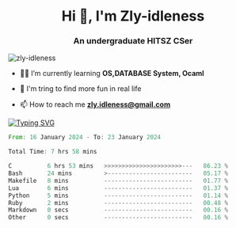 <h1 align="center">Hi 👋, I'm Zly-idleness</h1>

<h3 align="center">An undergraduate HITSZ CSer</h3>

<p align="left"> <img src="https://komarev.com/ghpvc/?username=zly-idleness&label=Profile%20views&color=0e75b6&style=flat" alt="zly-idleness" /> </p>


- 👨‍💻 I’m currently learning **OS,DATABASE System, Ocaml**

- 🌱 I'm tring to find more fun in real life

- 📫 How to reach me **zly.idleness@gmail.com**



[![Typing SVG](https://readme-typing-svg.herokuapp.com?font=Fira+Code&pause=1000&width=435&lines=I+Maybe+Slow)](https://git.io/typing-svg)


<!--START_SECTION:waka-->

```rust
From: 16 January 2024 - To: 23 January 2024

Total Time: 7 hrs 58 mins

C          6 hrs 53 mins   >>>>>>>>>>>>>>>>>>>>>>---   86.23 %
Bash       24 mins         >------------------------   05.17 %
Makefile   8 mins          -------------------------   01.77 %
Lua        6 mins          -------------------------   01.37 %
Python     5 mins          -------------------------   01.14 %
Ruby       2 mins          -------------------------   00.48 %
Markdown   0 secs          -------------------------   00.16 %
Other      0 secs          -------------------------   00.16 %
```

<!--END_SECTION:waka-->


